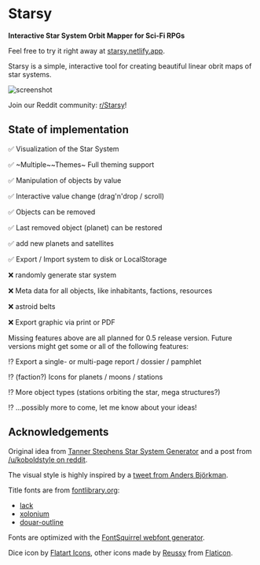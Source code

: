 # Starsy

**Interactive Star System Orbit Mapper for Sci-Fi RPGs**

Feel free to try it right away at [starsy.netlify.app](https://starsy.netlify.app).

Starsy is a simple, interactive tool for creating beautiful linear obrit maps of star systems.

![screenshot](https://starsy.netlify.app/scrot.jpg)

Join our Reddit community: [r/Starsy](https://www.reddit.com/r/Starsy/)!

## State of implementation

✅ Visualization of the Star System

✅ ~Multiple~~Themes~ Full theming support

✅ Manipulation of objects by value

✅ Interactive value change (drag'n'drop / scroll)

✅ Objects can be removed

✅ Last removed object (planet) can be restored

✅ add new planets and satellites

✅ Export / Import system to disk or LocalStorage

❌ randomly generate star system

❌ Meta data for all objects, like inhabitants, factions, resources

❌ astroid belts

❌ Export graphic via print or PDF


Missing features above are all planned for 0.5 release version. Future versions might get some or all of the following features:

⁉ Export a single- or multi-page report / dossier / pamphlet

⁉ (faction?) Icons for planets / moons / stations

⁉ More object types (stations orbiting the star, mega structures?)

⁉ ...possibly more to come, let me know about your ideas!


## Acknowledgements

Original idea from [Tanner Stephens Star System Generator](https://tannerstephens.com/star-system-creator/) and a post from [/u/koboldstyle on reddit](https://www.reddit.com/r/SWN/comments/cp4bkq/easy_solar_system_map_creator/ewp61ca/).

The visual style is highly inspired by a [tweet from Anders Björkman](https://twitter.com/AndersGBjorkman/status/1006199432927436802).

Title fonts are from [fontlibrary.org](https://fontlibrary.org/):
 * [lack](https://fontlibrary.org/en/font/lack)
 * [xolonium](https://fontlibrary.org/en/font/xolonium)
 * [douar-outline](https://fontlibrary.org/en/font/douar-outline)

Fonts are optimized with the [FontSquirrel webfont generator](https://www.fontsquirrel.com/tools/webfont-generator).

Dice icon by [Flatart Icons](https://www.flaticon.com/authors/flatart-icons),
other icons made by [Reussy](https://www.flaticon.com/authors/reussy)
from [Flaticon](https://www.flaticon.com/).
